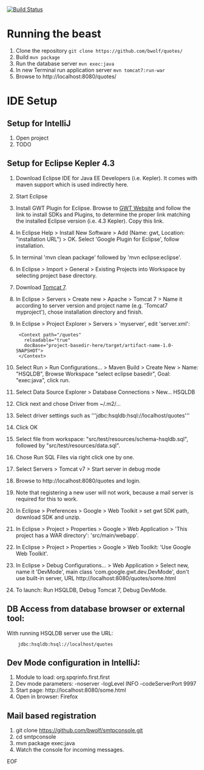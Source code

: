 [![Build Status](https://travis-ci.org/bwolf/quotes.png?branch=master)](https://travis-ci.org/bwolf/quotes)

# Running the beast
1. Clone the repository `git clone https://github.com/bwolf/quotes/`
2. Build `mvn package`
3. Run the database server `mvn exec:java`
4. In new Terminal run application server `mvn tomcat7:run-war`
5. Browse to http://localhost:8080/quotes/

# IDE Setup

## Setup for IntelliJ
1. Open project
2. TODO

## Setup for Eclipse Kepler 4.3
1. Download Eclipse IDE for Java EE Developers (i.e. Kepler). It comes with maven support which is used indirectly here.
2. Start Eclipse
3. Install GWT Plugin for Eclipse. Browse to [GWT Website](http://www.gwtproject.org/download.html) and follow the link to install SDKs and Plugins, to determine the proper link matching the installed Eclipse version (i.e. 4.3 Kepler). Copy this link.
4. In Eclipse Help > Install New Software > Add (Name: gwt, Location: "installation URL") > OK. Select 'Google Plugin for Eclipse', follow installation.
5. In terminal 'mvn clean package' followed by 'mvn eclipse:eclipse'.
6. In Eclipse > Import > General > Existing Projects into Workspace by selecting project base directory.
7. Download [Tomcat 7](http://tomcat.apache.org).
8. In Eclipse > Servers > Create new > Apache > Tomcat 7 > Name it according to server version and project name (e.g. 'Tomcat7 myproject'), chose installation directory and finish.
9. In Eclipse > Project Explorer > Servers > 'myserver', edit 'server.xml':

        <Context path="/quotes"
          reloadable="true"
          docBase="project-basedir-here/target/artifact-name-1.0-SNAPSHOT">
        </Context>

10. Select Run > Run Configurations… > Maven Build > Create New > Name: "HSQLDB", Browse Workspace "select eclipse basedir", Goal: "exec:java", click run.
11. Select Data Source Explorer > Database Connections > New… HSQLDB
12. Click next and chose Driver from ~/.m2/…
13. Select driver settings such as '''jdbc:hsqldb:hsql://localhost/quotes'''
14. Click OK
15. Select file from workspace: "src/test/resources/schema-hsqldb.sql", followed by "src/test/resources/data.sql".
16. Chose Run SQL Files via right click one by one.
17. Select Servers > Tomcat v7 > Start server in debug mode
18. Browse to http://localhost:8080/quotes and login.
19. Note that registering a new user will not work, because a mail server is required for this to work.
20. In Eclipse > Preferences > Google > Web Toolkit > set gwt SDK path, download SDK and unzip.
21. In Eclipse > Project > Properties > Google > Web Application > 'This project has a WAR directory': 'src/main/webapp'.
22. In Eclipse > Project > Properties > Google > Web Toolkit: 'Use Google Web Toolkit'.
22. In Eclipse > Debug Configurations… > Web Application > Select new, name it 'DevMode', main class 'com.google.gwt.dev.DevMode', don't use built-in server, URL http://localhost:8080/quotes/some.html
23. To launch: Run HSQLDB, Debug Tomcat 7, Debug DevMode.

## DB Access from database browser or external tool:
With running HSQLDB server use the URL:

        jdbc:hsqldb:hsql://localhost/quotes

## Dev Mode configuration in IntelliJ:
1. Module to load: org.spqrinfo.first.first
2. Dev mode parameters: -noserver -logLevel INFO -codeServerPort 9997
3. Start page: http://localhost:8080/some.html
4. Open in browser: Firefox


## Mail based registration
1. git clone https://github.com/bwolf/smtpconsole.git
2. cd smtpconsole
3. mvn package exec:java
4. Watch the console for incoming messages.

EOF
